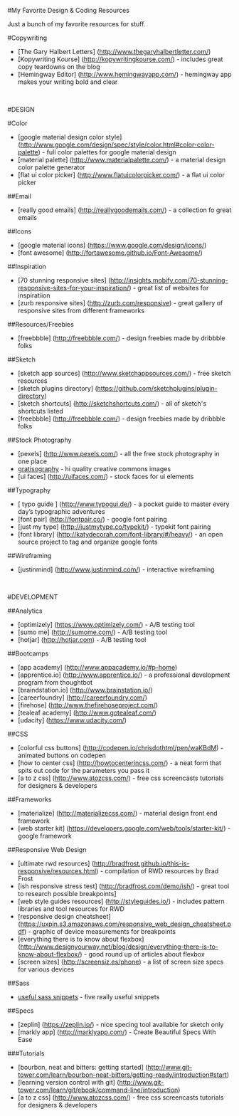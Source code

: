#My Favorite Design & Coding Resources

Just a bunch of my favorite resources for stuff.

#Copywriting
* [The Gary Halbert Letters] (http://www.thegaryhalbertletter.com/)
* [Kopywriting Kourse] (http://kopywritingkourse.com/) - includes great copy teardowns on the blog
* [Hemingway Editor] (http://www.hemingwayapp.com/) - hemingway app makes your writing bold and clear

<br>


#DESIGN

#Color
* [google material design color style] (http://www.google.com/design/spec/style/color.html#color-color-palette) - full color palettes for google material design
* [material palette] (http://www.materialpalette.com/) - a material design color palette generator
* [flat ui color picker] (http://www.flatuicolorpicker.com/) - a flat ui color picker

##Email
* [really good emails] (http://reallygoodemails.com/) - a collection fo great emails

##Icons
* [google material icons] (https://www.google.com/design/icons/)
* [font awesome] (http://fortawesome.github.io/Font-Awesome/)

##Inspiration
* [70 stunning responsive sites] (http://insights.mobify.com/70-stunning-responsive-sites-for-your-inspiration/) - great list of websites for inspiratiion
* [zurb responsive sites] (http://zurb.com/responsive) - great gallery of responsive sites from different frameworks

##Resources/Freebies
* [freebbble] (http://freebbble.com/) - design freebies made by dribbble folks

##Sketch
* [sketch app sources] (http://www.sketchappsources.com/) - free sketch resources
* [sketch plugins directory] (https://github.com/sketchplugins/plugin-directory)
* [sketch shortcuts] (http://sketchshortcuts.com/) - all of sketch's shortcuts listed
* [freebbble] (http://freebbble.com/) - design freebies made by dribbble folks

##Stock Photography
* [pexels] (http://www.pexels.com/) - all the free stock photography in one place
* [gratisography](http://www.gratisography.com/) - hi quality creative commons images
* [ui faces] (http://uifaces.com/) - stock faces for ui elements

##Typography
* [ typo guide ] (http://www.typogui.de/) - a pocket guide to master every day’s typographic adventures
* [font pair] (http://fontpair.co/) - google font pairing
* [just my type] (http://justmytype.co/typekit/) - typekit font pairing
* [font library] (http://katydecorah.com/font-library/#/heavy/) - an open source project to tag and organize google fonts

##Wireframing
* [justinmind] (http://www.justinmind.com/) - interactive wireframing


<br>


#DEVELOPMENT

##Analytics
* [optimizely] (https://www.optimizely.com/) - A/B testing tool
* [sumo me] (http://sumome.com/) - A/B testing tool
* [hotjar] (http://hotjar.com) - A/B testing tool

##Bootcamps
* [app academy] (http://www.appacademy.io/#p-home)
* [apprentice.io] (http://www.apprentice.io/) - a professional development program from thoughtbot
* [braindstation.io] (http://www.brainstation.io/)
* [careerfoundry] (http://careerfoundry.com/)
* [firehose] (http://www.thefirehoseproject.com/)
* [tealeaf academy] (http://www.gotealeaf.com/)
* [udacity] (https://www.udacity.com/)

##CSS
* [colorful css buttons] (http://codepen.io/chrisdothtml/pen/waKBdM) - animated buttons on codepen
* [how to center css] (http://howtocenterincss.com/) -  a neat form that spits out code for the parameters you pass it
* [a to z css] (http://www.atozcss.com/) - free css screencasts tutorials for designers & developers

##Frameworks
* [materialize] (http://materializecss.com/) - material design front end framework
* [web starter kit] (https://developers.google.com/web/tools/starter-kit/) - google framework

##Responsive Web Design
* [ultimate rwd resources] (http://bradfrost.github.io/this-is-responsive/resources.html) - compilation of RWD resources by Brad Frost
* [ish responsive stress test] (http://bradfrost.com/demo/ish/) - great tool to research possible breakpoints]
* [web style guides resources] (http://styleguides.io/) - includes pattern libraries and tool resources for RWD
* [responsive design cheatsheet] (https://uxpin.s3.amazonaws.com/responsive_web_design_cheatsheet.pdf) - graphic of device measurements for breakpoints
* [everything there is to know about flexbox] (http://www.designyourway.net/blog/design/everything-there-is-to-know-about-flexbox/) - good round up of articles about flexbox
* [screen sizes] (http://screensiz.es/phone) - a list of screen size specs for various devices

##Sass
* [useful sass snippets](http://hmphry.com/useful-sass-mixins) - five really useful snippets

##Specs
* [zeplin] (https://zeplin.io/) - nice specing tool available for sketch only
* [markly app] (http://marklyapp.com/) - Create Beautiful Specs With Ease

###Tutorials
* [bourbon, neat and bitters: getting started] (http://www.git-tower.com/learn/bourbon-neat-bitters/getting-ready/introduction#start)
* [learning version control with git] (http://www.git-tower.com/learn/git/ebook/command-line/introduction)
* [a to z css] (http://www.atozcss.com/) - free css screencasts tutorials for designers & developers
